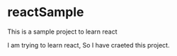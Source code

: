 # reactSample
This is a sample project to learn react

I am trying to learn react, So I have craeted this project.
